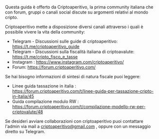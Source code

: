 Questa guida è offerto da Criptoaperitivo, la prima community italiana che con forum, gruppi o canali social discute su argomenti relativi al mondo cripto.

Criptoaperitivo mette a disposizione diversi canali attraverso i quali è possibile vivere la vita della community:

- Telegram - Discussioni sulle guide di criptoaperitivo: https://t.me/criptoaperitivo_guide
- Telegram - Discussioni sulla fiscalità italiana di criptoavalute: https://t.me/cripto_fisco_e_tasse
- Instagram : https://www.instagram.com/criptoaperitivo/
- Forum: https://forum.criptoaperitivo.com/

Se hai bisogno informazioni di sintesi di natura fiscale puoi leggere:
- Linee guida tassazione in italia : https://forum.criptoaperitivo.com/t/linee-guida-per-tassazione-cripto-in-italia/45
- Guida compilazione modulo RW : https://forum.criptoaperitivo.com/t/compilazione-modello-rw-per-criptovalute/48

Se desideri avviare collaborazioni con criptoaperitivo puoi contattare l'admin via mail a criptoaperitivo@gmail.com , oppure con un messaggio diretto su Telegram.